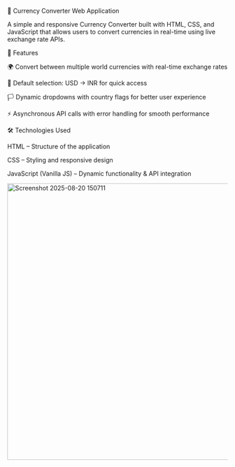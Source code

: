 💱 Currency Converter Web Application

A simple and responsive Currency Converter built with HTML, CSS, and JavaScript that allows users to convert currencies in real-time using live exchange rate APIs.

🚀 Features

🌍 Convert between multiple world currencies with real-time exchange rates

📌 Default selection: USD → INR for quick access

🏳️ Dynamic dropdowns with country flags for better user experience

⚡ Asynchronous API calls with error handling for smooth performance

🛠️ Technologies Used

HTML – Structure of the application

CSS – Styling and responsive design

JavaScript (Vanilla JS) – Dynamic functionality & API integration

<img width="549" height="632" alt="Screenshot 2025-08-20 150711" src="https://github.com/user-attachments/assets/a420d5e3-9323-429d-8f4c-6daaa00dbb8c" />
